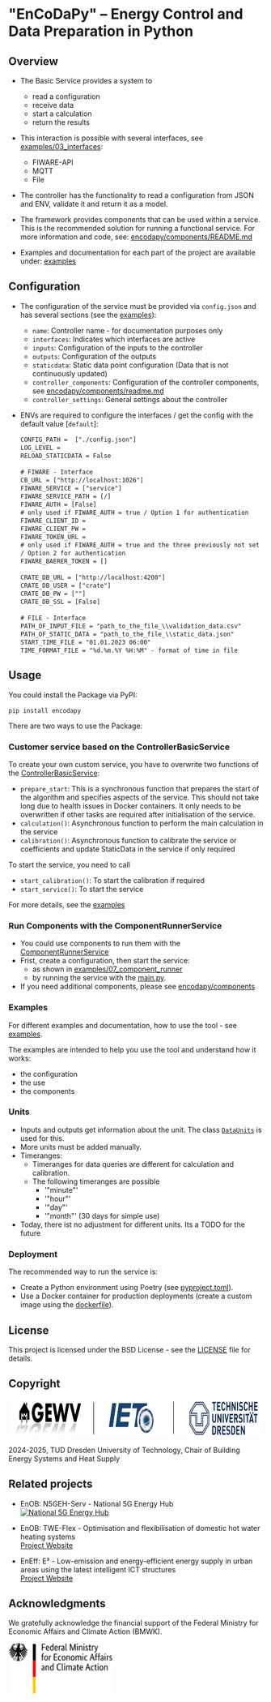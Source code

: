 # "EnCoDaPy" – Energy Control and Data Preparation in Python

## Overview

- The Basic Service provides a system to
  - read a configuration
  - receive data
  - start a calculation
  - return the results
- This interaction is possible with several interfaces, see [examples/03_interfaces](./examples/03_interfaces/):
  - FIWARE-API
  - MQTT
  - File
- The controller has the functionality to read a configuration from JSON and ENV, validate it and return it as a model.
- The framework provides components that can be used within a service. This is the recommended solution for running a functional service.
  For more information and code, see: [encodapy/components/README.md](./encodapy/components/README.md)

- Examples and documentation for each part of the project are available under: [examples](./examples/)

## Configuration

- The configuration of the service must be provided via `config.json` and has several sections (see the [examples](#examples)):
  - `name`: Controller name - for documentation purposes only
  - `interfaces`: Indicates which interfaces are active
  - `inputs`: Configuration of the inputs to the controller
  - `outputs`: Configuration of the outputs
  - `staticdata`: Static data point configuration (Data that is not continuously updated)
  - `controller_components`: Configuration of the controller components, see [encodapy/components/readme.md](./encodapy/components/readme.md)
  - `controller_settings`: General settings about the controller

- ENVs are required to configure the interfaces / get the config with the default value [`default`]:

    ```
    CONFIG_PATH =  ["./config.json"]
    LOG_LEVEL =
    RELOAD_STATICDATA = False

    # FIWARE - Interface
    CB_URL = ["http://localhost:1026"]
    FIWARE_SERVICE = ["service"]
    FIWARE_SERVICE_PATH = [/]
    FIWARE_AUTH = [False]
    # only used if FIWARE_AUTH = true / Option 1 for authentication
    FIWARE_CLIENT_ID = 
    FIWARE_CLIENT_PW = 
    FIWARE_TOKEN_URL = 
    # only used if FIWARE_AUTH = true and the three previously not set / Option 2 for authentication
    FIWARE_BAERER_TOKEN = []

    CRATE_DB_URL = ["http://localhost:4200"]
    CRATE_DB_USER = ["crate"]
    CRATE_DB_PW = [""]
    CRATE_DB_SSL = [False]

    # FILE - Interface
    PATH_OF_INPUT_FILE = "path_to_the_file_\\validation_data.csv"
    PATH_OF_STATIC_DATA = "path_to_the_file_\\static_data.json"
    START_TIME_FILE = "01.01.2023 06:00"
    TIME_FORMAT_FILE = "%d.%m.%Y %H:%M" - format of time in file
    ```

## Usage

You could install the Package via PyPI:

```
pip install encodapy
```

There are two ways to use the Package:

### Customer service based on the ControllerBasicService

To create your own custom service, you have to overwrite two functions of the [ControllerBasicService](./encodapy/service/basic_service.py):

- `prepare_start`: This is a synchronous function that prepares the start of the algorithm and specifies aspects of the service. This should not take long due to health issues in Docker containers. It only needs to be overwritten if other tasks are required after initialisation of the service.
- `calculation()`: Asynchronous function to perform the main calculation in the service
- `calibration()`: Asynchronous function to calibrate the service or coefficients and update StaticData in the service if only required

To start the service, you need to call

- `start_calibration()`: To start the calibration if required
- `start_service()`: To start the service

For more details, see the [examples](#examples)

### Run Components with the ComponentRunnerService

- You could use components to run them with the [ComponentRunnerService](./encodapy/service/component_runner_service.py)
- Frist, create a configuration, then start the service:
  - as shown in [examples/07_component_runner](./examples/07_component_runner/)
  - by running the service with the [main.py](./service_main/main.py).
- If you need additional components, please see [encodapy/components](./encodapy/components/)

### Examples

For different examples and documentation, how to use the tool - see [examples](./examples/).

The examples are intended to help you use the tool and understand how it works:

- the configuration
- the use
- the components

### Units

- Inputs and outputs get information about the unit. The class [`DataUnits`](./controller_software/utils/units.py) is used for this.
- More units must be added manually.
- Timeranges:
  - Timeranges for data queries are different for calculation and calibration.
  - The following timeranges are possible
    - '"minute"'
    - '"hour"'
    - '"day"'
    - '"month"' (30 days for simple use)
- Today, there ist no adjustment for different units. Its a TODO for the future

### Deployment

The recommended way to run the service is:

- Create a Python environment using Poetry (see [pyproject.toml](./pyproject.toml)).
- Use a Docker container for production deployments (create a custom image using the [dockerfile](dockerfile)).

## License

This project is licensed under the BSD License - see the [LICENSE](LICENSE) file for details.

## Copyright

<a href="https://tu-dresden.de/ing/maschinenwesen/iet/gewv"> <img alt="EBC" src="https://raw.githubusercontent.com/N5GEH/.github/main/logos/Logo-Banner-TUD-IET-GEWV.jpg" height="75"> </a>

2024-2025, TUD Dresden University of Technology, Chair of Building Energy Systems and Heat Supply

## Related projects

- EnOB: N5GEH-Serv - National 5G Energy Hub <br>
<a href="https://n5geh.de/"> <img alt="National 5G Energy Hub"
src="https://avatars.githubusercontent.com/u/43948851?s=200&v=4" height="150"></a>

- EnOB: TWE-Flex - Optimisation and flexibilisation of domestic hot water heating systems <br>
<a href="https://n5geh.de/twe-flex/"> Project Website </a>

- EnEff: E³ - Low-emission and energy-efficient energy supply in urban areas using the latest intelligent ICT structures <br>
<a href="https://n5geh.de/e3/"> Project Website </a>

## Acknowledgments

We gratefully acknowledge the financial support of the Federal Ministry for Economic Affairs and Climate Action (BMWK).

<a href="https://www.bmwi.de/Navigation/EN/Home/home.html"> <img alt="BMWK"
src="https://raw.githubusercontent.com/RWTH-EBC/FiLiP/master/docs/logos/bmwi_logo_en.png" height="100"> </a>
